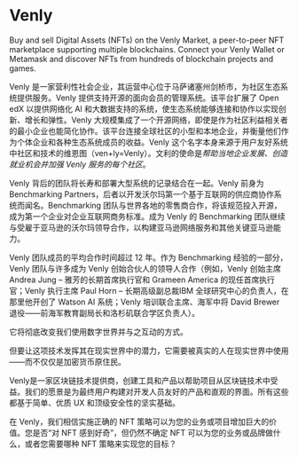 # Venly

Buy and sell Digital Assets (NFTs) on the Venly Market, a peer-to-peer NFT marketplace supporting multiple blockchains. Connect your Venly Wallet or Metamask and discover NFTs from hundreds of blockchain projects and games.

Venly 是一家营利性社会企业，其运营中心位于马萨诸塞州剑桥市，为社区生态系统提供服务。Venly 提供支持开源的面向会员的管理系统。该平台扩展了 Open edX 以提供网络化 AI 和大数据支持的系统，使生态系统能够连接和协作以实现创新、增长和弹性。Venly 大规模集成了一个开源网络，即使是作为社区利益相关者的最小企业也能简化协作。该平台连接全球社区的小型和本地企业，并衡量他们作为个体企业和各种生态系统成员的收益。Venly 这个名字本身来源于用户友好系统中社区和技术的维恩图（ven+ly=Venly）。文利的使命是*帮助当地企业发展、创造就业机会并加强 Venly 服务的每个社区*。



Venly 背后的团队将长寿和部署大型系统的记录结合在一起。Venly 前身为 Benchmarking Partners，后者以开发沃尔玛第一个基于互联网的供应商协作系统而闻名。Benchmarking 团队与世界各地的零售商合作，将该规范投入开源，成为第一个企业对企业互联网商务标准。成为 Venly 的 Benchmarking 团队继续与受雇于亚马逊的沃尔玛领导合作，以构建亚马逊网络服务和其他关键亚马逊能力。

Venly 团队成员的平均合作时间超过 12 年。作为 Benchmarking 经验的一部分，Venly 团队与许多成为 Venly 创始合伙人的领导人合作（例如，Venly 创始主席 Andrea Jung – 雅芳的长期首席执行官和 Grameen America 的现任首席执行官；Venly 执行主席 Paul Horn – 长期高级副总裁IBM 全球研究中心的负责人，在那里他开创了 Watson AI 系统；Venly 培训联合主席、海军中将 David Brewer 退役——前海军教育副局长和洛杉矶联合学区负责人）。

它将彻底改变我们使用数字世界并与之互动的方式。

但要让这项技术发挥其在现实世界中的潜力，它需要被真实的人在现实世界中使用——而不仅仅是加密货币原住民。
‍ 

Venly是一家区块链技术提供商，创建工具和产品以帮助项目从区块链技术中受益。我们的愿景是为最终用户构建对开发人员友好的产品和直观的界面。所有这些都基于简单、优质 UX 和顶级安全性的坚实基础。

在 Venly，我们相信实施正确的 NFT 策略可以为您的业务或项目增加巨大的价值。您是否“对 NFT 感到好奇”，但仍然不确定 NFT 可以为您的业务或品牌做什么，或者您需要哪种 NFT 策略来实现您的目标？
